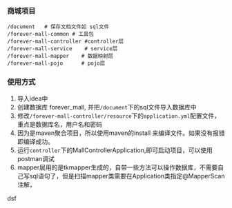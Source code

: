 ### 商城项目

```
/document   # 保存文档文件如 sql文件
/forever-mall-common # 工具包
/forever-mall-controller #controller层
/forever-mall-service    # service层
/forever-mall-mapper	# 数据映射层
/forever-mall-pojo		# pojo层
```

### 使用方式

1. 导入idea中 
2. 创建数据库 forever_mall, 并把`/document`下的sql文件导入数据库中
3. 修改`/forever-mall-controller/resource`下的`application.yml`配置文件，重点是数据库名，用户名和密码
4. 因为是maven聚合项目，所以使用maven的install 来编译文件。如果没有报错即编译成功。
5. 运行`controller`下的MallControllerApplication,即可启动项目，可以使用postman调试
6. mapper层用的是tkmapper生成的，自带一些方法可以操作数据库，不需要自己写sql语句了，但是扫描mapper类需要在Application类指定@MapperScan注解，

dsf